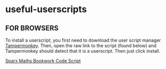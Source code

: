 # useful-userscripts
## FOR BROWSERS
To install a userscript, you first need to download  the user script manager [Tampermonkey](https://www.tampermonkey.net/). 
Then, open the raw link to the script (found below) and Tampermonkey should detect that it is a userscript. Then just click install.

[Sparx Maths Bookwork Code Script](https://github.com/Duoquadragesimal/useful-userscripts/raw/main/scripts/sparx.user.js)
